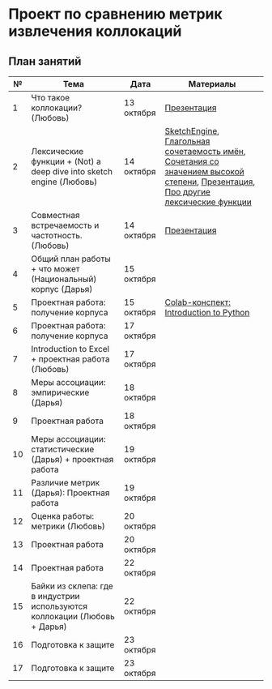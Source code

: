 # Проект по сравнению метрик извлечения коллокаций


## План занятий

| № | Тема                                                                            | Дата | Материалы |
|---|---------------------------------------------------------------------------------|------|-----------|
| 1 | Что такое коллокации? (Любовь)                                                                        | 13 октября | [Презентация](https://github.com/lyubovchubarova/collocations/blob/main/Presentations/1.%20%D0%9A%D0%BE%D0%BB%D0%BB%D0%BE%D0%BA%D0%B0%D1%86%D0%B8%D0%B8.pptx)    |
| 2 | Лексические функции + (Not) a deep dive into sketch engine (Любовь)                                                                    | 14 октября | [SketchEngine](https://www.sketchengine.eu/), [Глагольная сочетаемость имён](http://dict.ruslang.ru/abstr_noun.php), [Сочетания со значением высокой степени](http://dict.ruslang.ru/magn.php), [Презентация](https://github.com/lyubovchubarova/collocations/blob/main/Presentations/3.%20%D0%9A%D0%BE%D1%80%D0%BF%D1%83%D1%81%D0%B0%20%D0%B8%20%D0%BE%D0%BA%D0%BE%D0%BB%D0%BE%20%D1%82%D0%BE%D0%B3%D0%BE.pptx), [Про другие лексические функции](https://ruscorpora.ru/new/help-lexical-functions.html) |
| 3 | Совместная встречаемость и частотность. (Любовь)                                                                          | 14 октября | [Презентация](https://github.com/lyubovchubarova/collocations/blob/main/Presentations/2.%20%D0%A1%D0%BE%D0%B2%D0%BC%D0%B5%D1%81%D1%82%D0%BD%D0%B0%D1%8F%20%D0%B2%D1%81%D1%82%D1%80%D0%B5%D1%87%D0%B0%D0%B5%D0%BC%D0%BE%D1%81%D1%82%D1%8C%20%D0%B8%20%D1%87%D0%B0%D1%81%D1%82%D0%BE%D1%82%D0%BD%D0%BE%D1%81%D1%82%D1%8C.pptx)    |
| 4 |  Общий план работы + что может (Национальный) корпус (Дарья)                                                                        | 15 октября |     |
| 5 | Проектная работа: получение корпуса                                                                             | 15 октября | [Colab-конспект: Introduction to Python](https://colab.research.google.com/drive/14O5oBbM5MUNAoBpnanpTFRaoOs8vgnMw?usp=sharing)    |
| 6 | Проектная работа: получение корпуса                                                                             | 17 октября |     |
| 7 | Introduction to Excel + проектная работа (Любовь)                                                                           | 17 октября |     |
| 8 | Меры ассоциации: эмпирические (Дарья)                                                                         | 18 октября |     |
| 9 | Проектная работа                                                                           | 18 октября |     |
| 10 | Меры ассоциации: статистические  (Дарья) + проектная работа                                                                        | 19 октября |     |
| 11 | Различие метрик (Дарья): Проектная работа                                                                             | 19 октября |     |
| 12 | Оценка работы: метрики (Любовь)                                                                           | 20 октября |     |
| 13 | Проектная работа                                                                             | 20 октября |     |
| 14 | Проектная работа                                                                           | 22 октября |     |
| 15 | Байки из склепа: где в индустрии используются коллокации (Любовь + Дарья)                                                                    | 22 октября |     |
| 16 | Подготовка к защите                                                                            | 23 октября |     |
| 17 | Подготовка к защите                                                                            | 23 октября |     |


